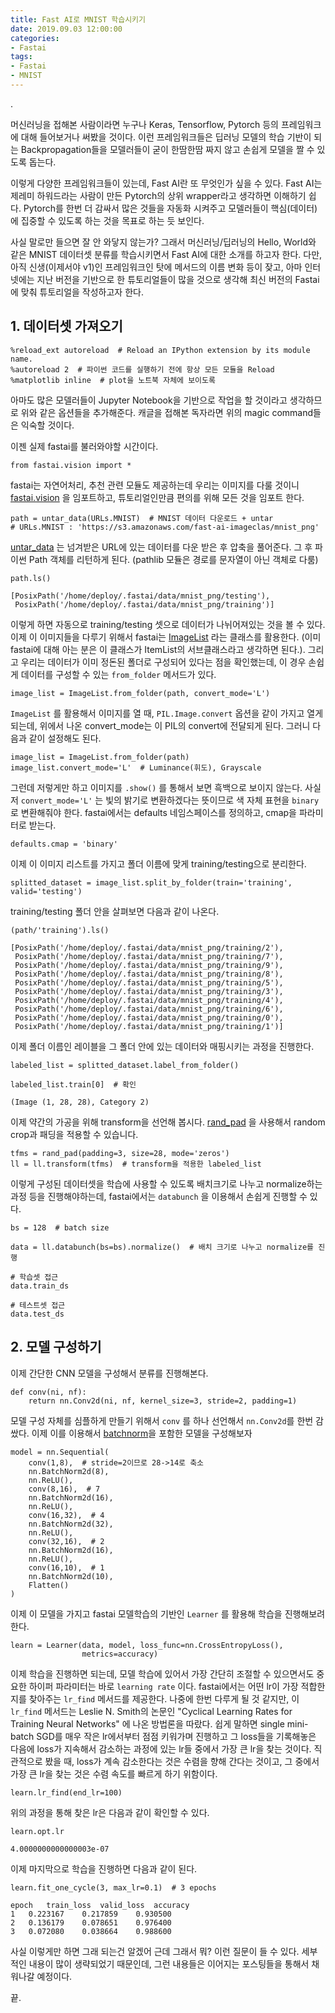 ```yaml
---
title: Fast AI로 MNIST 학습시키기
date: 2019.09.03 12:00:00
categories:
- Fastai
tags:
- Fastai
- MNIST
---
```


.

머신러닝을 접해본 사람이라면 누구나 Keras, Tensorflow, Pytorch 등의 프레임워크에 대해 들어보거나 써봤을 것이다. 이런 프레임워크들은 딥러닝 모델의 학습 기반이 되는 Backpropagation들을 모델러들이 굳이 한땀한땀 짜지 않고 손쉽게 모델을 짤 수 있도록 돕는다.

이렇게 다양한 프레임워크들이 있는데, Fast AI란 또 무엇인가 싶을 수 있다. Fast AI는 제레미 하워드라는 사람이 만든 Pytorch의 상위 wrapper라고 생각하면 이해하기 쉽다. Pytorch를 한번 더 감싸서 많은 것들을 자동화 시켜주고 모델러들이 핵심(데이터)에 집중할 수 있도록 하는 것을 목표로 하는 듯 보인다.

사실 말로만 들으면 잘 안 와닿지 않는가? 그래서 머신러닝/딥러닝의 Hello, World와 같은 MNIST 데이터셋 분류를 학습시키면서 Fast AI에 대한 소개를 하고자 한다. 다만, 아직 신생(이제서야 v1)인 프레임워크인 탓에 메서드의 이름 변화 등이 잦고, 아마 인터넷에는 지난 버전을 기반으로 한 튜토리얼들이 많을 것으로 생각해 최신 버전의 Fastai에 맞춰 튜토리얼을 작성하고자 한다.

## 1. 데이터셋 가져오기

    %reload_ext autoreload  # Reload an IPython extension by its module name.
    %autoreload 2  # 파이썬 코드를 실행하기 전에 항상 모든 모듈을 Reload
    %matplotlib inline  # plot을 노트북 자체에 보이도록

아마도 많은 모델러들이 Jupyter Notebook을 기반으로 작업을 할 것이라고 생각하므로 위와 같은 옵션들을 추가해준다. 캐글을 접해본 독자라면 위의 magic command들은 익숙할 것이다.

이젠 실제 fastai를 불러와야할 시간이다.

    from fastai.vision import *

fastai는 자연어처리, 추천 관련 모듈도 제공하는데 우리는 이미지를 다룰 것이니 [fastai.vision](http://fastai.vision) 을 임포트하고, 튜토리얼인만큼 편의를 위해 모든 것을 임포트 한다.

    path = untar_data(URLs.MNIST)  # MNIST 데이터 다운로드 + untar
    # URLs.MNIST : 'https://s3.amazonaws.com/fast-ai-imageclas/mnist_png'

[untar_data](https://s3.amazonaws.com/fast-ai-imageclas/mnist_png) 는 넘겨받은 URL에 있는 데이터를 다운 받은 후 압축을 풀어준다. 그 후 파이썬 Path 객체를 리턴하게 된다. (pathlib 모듈은 경로를 문자열이 아닌 객체로 다룸)

    path.ls()

    [PosixPath('/home/deploy/.fastai/data/mnist_png/testing'),
     PosixPath('/home/deploy/.fastai/data/mnist_png/training')]

이렇게 하면 자동으로 training/testing 셋으로 데이터가 나뉘어져있는 것을 볼 수 있다. 이제 이 이미지들을 다루기 위해서 fastai는 [ImageList](https://docs.fast.ai/vision.data.html#ImageList) 라는 클래스를 활용한다. (이미 fastai에 대해 아는 분은 이 클래스가 ItemList의 서브클래스라고 생각하면 된다.). 그리고 우리는 데이터가 이미 정돈된 폴더로 구성되어 있다는 점을 확인했는데, 이 경우 손쉽게 데이터를 구성할 수 있는 `from_folder` 메서드가 있다.

    image_list = ImageList.from_folder(path, convert_mode='L')

`ImageList` 를 활용해서 이미지를 열 때, `PIL.Image.convert` 옵션을 같이 가지고 열게 되는데, 위에서 나온 convert_mode는 이 PIL의 convert에 전달되게 된다. 그러니 다음과 같이 설정해도 된다.

    image_list = ImageList.from_folder(path)
    image_list.convert_mode='L'  # Luminance(휘도), Grayscale

그런데 저렇게만 하고 이미지를 `.show()` 를 통해서 보면 흑백으로 보이지 않는다. 사실 저 `convert_mode='L'` 는 빛의 밝기로 변환하겠다는 뜻이므로 색 자체 표현을 `binary` 로 변환해줘야 한다. fastai에서는 defaults 네임스페이스를 정의하고, cmap을 파라미터로 받는다.

    defaults.cmap = 'binary'

이제 이 이미지 리스트를 가지고 폴더 이름에 맞게 training/testing으로 분리한다.

    splitted_dataset = image_list.split_by_folder(train='training', valid='testing')

training/testing 폴더 안을 살펴보면 다음과 같이 나온다.

    (path/'training').ls()

    [PosixPath('/home/deploy/.fastai/data/mnist_png/training/2'),
     PosixPath('/home/deploy/.fastai/data/mnist_png/training/7'),
     PosixPath('/home/deploy/.fastai/data/mnist_png/training/9'),
     PosixPath('/home/deploy/.fastai/data/mnist_png/training/8'),
     PosixPath('/home/deploy/.fastai/data/mnist_png/training/5'),
     PosixPath('/home/deploy/.fastai/data/mnist_png/training/3'),
     PosixPath('/home/deploy/.fastai/data/mnist_png/training/4'),
     PosixPath('/home/deploy/.fastai/data/mnist_png/training/6'),
     PosixPath('/home/deploy/.fastai/data/mnist_png/training/0'),
     PosixPath('/home/deploy/.fastai/data/mnist_png/training/1')]

이제 폴더 이름인 레이블을 그 폴더 안에 있는 데이터와 매핑시키는 과정을 진행한다.

    labeled_list = splitted_dataset.label_from_folder()

    labeled_list.train[0]  # 확인

    (Image (1, 28, 28), Category 2)

이제 약간의 가공을 위해 transform을 선언해 봅시다. [rand_pad](https://docs.fast.ai/vision.transform.html#rand_pad) 을 사용해서 random crop과 패딩을 적용할 수 있습니다.

    tfms = rand_pad(padding=3, size=28, mode='zeros')
    ll = ll.transform(tfms)  # transform을 적용한 labeled_list

이렇게 구성된 데이터셋을 학습에 사용할 수 있도록 배치크기로 나누고 normalize하는 과정 등을 진행해야하는데, fastai에서는 `databunch` 을 이용해서 손쉽게 진행할 수 있다.

    bs = 128  # batch size

    data = ll.databunch(bs=bs).normalize()  # 배치 크기로 나누고 normalize를 진행

    # 학습셋 접근
    data.train_ds

    # 테스트셋 접근
    data.test_ds

## 2. 모델 구성하기

이제 간단한 CNN 모델을 구성해서 분류를 진행해본다.

    def conv(ni, nf):
        return nn.Conv2d(ni, nf, kernel_size=3, stride=2, padding=1)

모델 구성 자체를 심플하게 만들기 위해서 `conv` 를 하나 선언해서 `nn.Conv2d`를 한번 감쌌다. 이제 이를 이용해서 [batchnorm](https://pytorch.org/docs/stable/nn.html)을 포함한 모델을 구성해보자

    model = nn.Sequential(
        conv(1,8),  # stride=2이므로 28->14로 축소
        nn.BatchNorm2d(8),
        nn.ReLU(),
        conv(8,16),  # 7
        nn.BatchNorm2d(16),
        nn.ReLU(),
        conv(16,32),  # 4
        nn.BatchNorm2d(32),
        nn.ReLU(),
        conv(32,16),  # 2
        nn.BatchNorm2d(16),
        nn.ReLU(),
        conv(16,10),  # 1
        nn.BatchNorm2d(10),
        Flatten()
    )

이제 이 모델을 가지고 fastai 모델학습의 기반인 `Learner` 를 활용해 학습을 진행해보려 한다.

    learn = Learner(data, model, loss_func=nn.CrossEntropyLoss(),
                    metrics=accuracy)

이제 학습을 진행하면 되는데, 모델 학습에 있어서 가장 간단히 조절할 수 있으면서도 중요한 하이퍼 파라미터는 바로 `learning rate` 이다. fastai에서는 어떤 lr이 가장 적합한지를 찾아주는 `lr_find` 메서드를 제공한다. 나중에 한번 다루게 될 것 같지만, 이 `lr_find` 메서드는 Leslie N. Smith의 논문인 "Cyclical Learning Rates for Training Neural Networks" 에 나온 방법론을 따랐다. 쉽게 말하면 single mini-batch SGD를 매우 작은 lr에서부터 점점 키워가며 진행하고 그 loss들을 기록해놓은 다음에 loss가 지속해서 감소하는 과정에 있는 lr들 중에서 가장 큰 lr을 찾는 것이다. 직관적으로 봤을 때, loss가 계속 감소한다는 것은 수렴을 향해 간다는 것이고, 그 중에서 가장 큰 lr을 찾는 것은 수렴 속도를 빠르게 하기 위함이다.

    learn.lr_find(end_lr=100)

위의 과정을 통해 찾은 lr은 다음과 같이 확인할 수 있다.

    learn.opt.lr

    4.0000000000000003e-07

이제 마지막으로 학습을 진행하면 다음과 같이 된다.

    learn.fit_one_cycle(3, max_lr=0.1)  # 3 epochs

    epoch	train_loss	valid_loss	accuracy
    1	0.223167	0.217859	0.930500
    2	0.136179	0.078651	0.976400
    3	0.072080	0.038664	0.988600

사실 이렇게만 하면 그래 되는건 알겠어 근데 그래서 뭐? 이런 질문이 들 수 있다. 세부적인 내용이 많이 생략되었기 때문인데, 그런 내용들은 이어지는 포스팅들을 통해서 채워나갈 예정이다.

끝.
